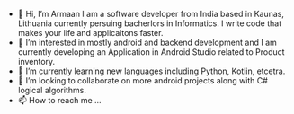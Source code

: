 - 👋 Hi, I’m Armaan 
      I am a software developer from India based in Kaunas, Lithuania currently persuing bacherlors in Informatics.
      I write code that makes your life and applicaitons faster.
- 👀 I’m interested in mostly android and backend development and I am currently developing an Application in Android Studio related to Product inventory.
- 🌱 I’m currently learning new languages including Python, Kotlin, etcetra.
- 💞️ I’m looking to collaborate on more android projects along with C# logical algorithms.
- 📫 How to reach me ...

<!---
armmol/armmol is a ✨ special ✨ repository because its `README.md` (this file) appears on your GitHub profile.
You can click the Preview link to take a look at your changes.
--->
